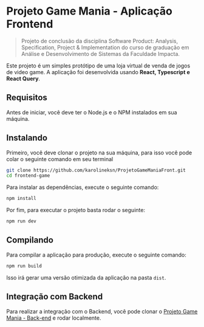 # Projeto Game Mania - Aplicação Frontend


> Projeto de conclusão da disciplina Software Product: Analysis, Specification, Project & Implementation do curso de graduação em Análise e Desenvolvimento de Sistemas da Faculdade Impacta.


Este projeto é um simples protótipo de uma loja virtual de venda de jogos de video game. A aplicação foi desenvolvida usando **React, Typescript e React Query**.

<!-- Adicionar imagens aqui <h1 align="center">
    <img src="./public/home.png" width="300"/>
    <img src="./public/modal.png" width="300"/>
</h1> -->

## Requisitos

Antes de iniciar, você deve ter o Node.js e o NPM instalados em sua máquina.

## Instalando

Primeiro, você deve clonar o projeto na sua máquina, para isso você
pode colar o seguinte comando em seu terminal

```bash
git clone https://github.com/karolineksn/ProjetoGameManiaFront.git
cd frontend-game
```

Para instalar as dependências, execute o seguinte comando:

```bash
npm install
```

Por fim, para executar o projeto basta rodar o seguinte:

```bash
npm run dev
```

## Compilando

Para compilar a aplicação para produção, execute o seguinte comando:

```bash
npm run build
```
Isso irá gerar uma versão otimizada da aplicação na pasta `dist`.


## Integração com Backend

Para realizar a integração com o Backend, você pode clonar o [Projeto Game Mania - Back-end](https://github.com/karolineksn/ProjetoGameMania.git) e rodar localmente. 
